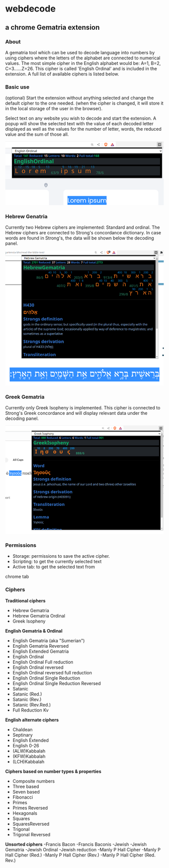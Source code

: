 # webdecode

## a chrome Gematria extension 

### About

A gematria tool which can be used to decode language into numbers by using ciphers where 
the letters of the alphabet are connected to numerical values. The most simple cipher in the 
English alphabet would be: A=1, B=2, C=3......Z=26. This cipher is called 'English Ordinal' and is 
included in the extension. A full list of available ciphers is listed below. 

### Basic use

(optional)
Start the extension without anything selected and change the default cipher to the one needed. (when the 
cipher is changed, it will store it in the local storage of the user in the browser).

Select text on any website you wish to decode and start the extension. A popup will show the selected text with 
the value of each decoded letter displayed as well as the values for the number of letter, words, the reduced 
value and the sum of those all. 

![Image showing the popup window as described in the text above](img/intro3.png)


### Hebrew Genatria

Currently two Hebrew ciphers are implemented: Standard and ordinal. The Hebrew ciphers are connected to Strong's 
concordance dictionary. In case words are found in Strong's, the data will be shown below the decoding panel.

![Image showing a decode of Genesis 1:1 with data from Strong's concordance below it](img/intro2.png)


### Greek Gematria

Currently only Greek Isopheny is implemented. This cipher is connected to Strong's Greek concordance and will display
 relevant data under the decoding panel.

![Image showing Greek decode with Strong's data](img/intro1.png)

### Permissions

- Storage: permissions to save the active cipher.
- Scripting: to get the currently selected text
- Active tab: to get the selected text from


chrome tab 

### Ciphers
**Traditional ciphers**
- Hebrew Gematria
- Hebrew Gematria Ordinal
- Greek Isopheny

**English Gematria & Ordinal**
- English Gematria (aka "Sumerian")
- English Gematria Reversed
- English Extended Gematria
- English Ordinal
- English Ordinal Full reduction
- English Ordinal reversed
- English Ordinal reversed full reduction
- English Ordinal Single Reduction
- English Ordinal Single Reduction Reversed
- Satanic
- Satanic (Red.)
- Satanic (Rev.)
- Satanic (Rev.Red.)
- Full Reduction Kv 

**English alternate ciphers**
- Chaldean
- Septinary
- English Extended
- English 0-26
- (ALW)Kabbalah
- (KFW)Kabbalah
- (LCH)Kabbalah

**Ciphers based on number types & properties**
- Composite numbers
- Three based
- Seven based
- Fibonacci
- Primes
- Primes Reversed
- Hexagonals
- Squares
- SquaresReversed
- Trigonal
- Trigonal Reversed 

**Unsorted ciphers**
-Francis Bacon
-Francis Baconis
-Jewish
-Jewish Gematria
-Jewish Ordinal
-Jewish reduction
-Manly P Hall Cipher
-Manly P Hall Cipher (Red.)
-Manly P Hall Cipher (Rev.)
-Manly P Hall Cipher (Red. Rev.)
